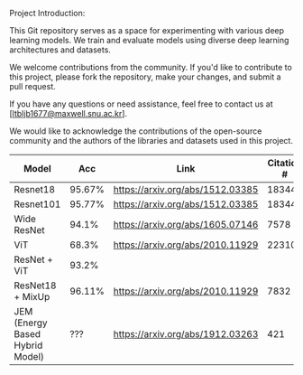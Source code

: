 
Project Introduction:

This Git repository serves as a space for experimenting with various deep learning models.
We train and evaluate models using diverse deep learning architectures and datasets.

We welcome contributions from the community. If you'd like to contribute to this project, please fork the repository, make your changes, and submit a pull request.

If you have any questions or need assistance, feel free to contact us at [ltbljb1677@maxwell.snu.ac.kr].

We would like to acknowledge the contributions of the open-source community and the authors of the libraries and datasets used in this project.


|   Model  |   Acc | Link | Citation # |
| -------- |  -------- | ---------| ---------|
| Resnet18 | 95.67%   | https://arxiv.org/abs/1512.03385 | 183442 |
| Resnet101   | 95.77%  | https://arxiv.org/abs/1512.03385 | 183442 |
| Wide ResNet | 94.1% |https://arxiv.org/abs/1605.07146 | 7578 |
| ViT | 68.3% | https://arxiv.org/abs/2010.11929| 22310 |
| ResNet + ViT | 93.2%  | | |
| ResNet18 + MixUp | 96.11% |https://arxiv.org/abs/2010.11929 |7832 |
| JEM (Energy Based Hybrid Model)| ??? |https://arxiv.org/abs/1912.03263 | 421 |
